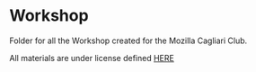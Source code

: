 # Workshop #

Folder for all the Workshop created for the Mozilla Cagliari Club.

All materials are under license defined [HERE](https://github.com/edovio/MozillaCagliariClub/blob/master/workshop/LICENSE.md)
